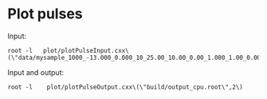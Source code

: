 Plot pulses
====

Input:

    root -l   plot/plotPulseInput.cxx\(\"data/mysample_1000_-13.000_0.000_10_25.00_10.00_0.00_1.000_1.00_0.00_slew_1.00.root\"\)

Input and output:

    root -l    plot/plotPulseOutput.cxx\(\"build/output_cpu.root\",2\)
    
    